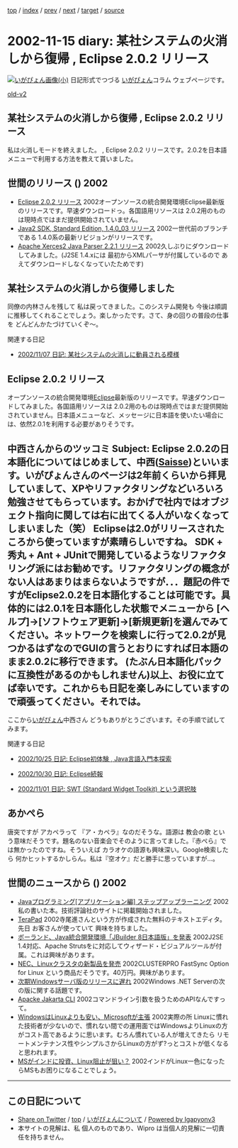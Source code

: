 [top](../index.html) 
 / [index](index.html) 
 / [prev](ig021113.html) 
 / [next](ig021118.html) 
 / [target](http://www.igapyon.jp/igapyon/diary/2002/ig021115.html) 
 / [source](https://github.com/igapyon/diary/blob/master/2002/ig021115.src.md) 

2002-11-15 diary: 某社システムの火消しから復帰 , Eclipse 2.0.2 リリース
=====================================================================================================
[![いがぴょん画像(小)](http://www.igapyon.jp/igapyon/diary/images/iga200306s.jpg "いがぴょん")](http://www.igapyon.jp/igapyon/diary/memo/memoigapyon.html) 日記形式でつづる [いがぴょん](http://www.igapyon.jp/igapyon/diary/memo/memoigapyon.html)コラム ウェブページです。

[old-v2](ig021115-orig.html)

## 某社システムの火消しから復帰 , Eclipse 2.0.2 リリース

私は火消しモードを終えました。 , Eclipse 2.0.2 リリースです。2.0.2を日本語メニューで利用する方法を教えて貰いました。




 
## 世間のリリース () 2002

* [Eclipse 2.0.2 リリース](http://www.eclipse.org/)  2002オープンソースの統合開発環境Eclipse最新版のリリースです。早速ダウンロードっ。各国語用リソースは 2.0.2用のものは現時点ではまだ提供開始されていません。
* [Java2 SDK, Standard Edition, 1.4.0_03 リリース](http://java.sun.com/j2se/1.4/)  2002一世代前のブランチである 1.4.0系の最新リビジョンがリリースです。
* [Apache Xerces2 Java Parser 2.2.1 リリース](http://xml.apache.org/xerces2-j/index.html)  2002久しぶりにダウンロードしてみました。(J2SE 1.4.xには 最初からXMLパーサが付属しているので あえてダウンロードしなくなっていたためです)

## 某社システムの火消しから復帰しました

同僚の内林さんを残して 私は戻ってきました。このシステム開発も 今後は順調に推移してくれることでしょう。楽しかったです。さて、身の回りの普段の仕事を どんどんかたづけていくぞ～。

関連する日記

* [2002/11/07 日記: 某社システムの火消しに動員される模様](ig021107.html)

## Eclipse 2.0.2 リリース

オープンソースの統合開発環境[Eclipse](http://www.igapyon.jp/igapyon/diary/keyword/eclipse.html)最新版のリリースです。早速ダウンロードしてみました。各国語用リソースは
2.0.2用のものは現時点ではまだ提供開始されていません。日本語メニューなど、メッセージに日本語を使いたい場合には、依然2.0.1を利用する必要がありそうです。

中西さんからのツッコミ
Subject: Eclipse 2.0.2の日本語化についてはじめまして、中西([Saisse](http://www.saisse.jp/pukiwiki/pukiwiki.php?Saisse))といいます。いがぴょんさんのページは2年前くらいから拝見していまして、XPやリファクタリングなどいろいろ勉強させてもらっています。おかげで社内ではオブジェクト指向に関しては右に出てくる人がいなくなってしまいました（笑）
Eclipseは2.0がリリースされたころから使っていますが素晴らしいですね。
SDK + 秀丸 + Ant + JUnitで開発しているようなリファクタリング派にはお勧めです。リファクタリングの概念がない人はあまりはまらないようですが．．．題記の件ですがEclipse2.0.2を日本語化することは可能です。具体的には2.0.1を日本語化した状態でメニューから [ヘルプ]->[ソフトウェア更新]->[新規更新]を選んでみてください。ネットワークを検索しに行って2.0.2が見つかるはずなのでGUIの言うとおりにすれば日本語のまま2.0.2に移行できます。
(たぶん日本語化パックに互換性があるのかもしれません)以上、お役に立てば幸いです。これからも日記を楽しみにしていますので頑張ってください。それでは。
--

ここから[いがぴょん](http://www.igapyon.jp/igapyon/diary/memo/memoigapyon.html)中西さん どうもありがとうございます。その手順で試してみます。

関連する日記

* [2002/10/25 日記: Eclipse初体験 , Java言語入門本探索](ig021025.html)
  
* [2002/10/30 日記: Eclipse続報](ig021030.html)
  
* [2002/11/01 日記: SWT (Standard Widget Toolkit) という選択肢](ig021101.html)

## あかぺら

唐突ですが アカペラって 『ア・カペラ』なのだそうな。語源は 教会の歌 という意味だそうです。題名のない音楽会でそのように言ってました。『赤ぺら』では無かったのですね。そういえば カラオケの語源も興味深い。Google検索したら 何かヒットするかしらん。私は『空オケ』だと勝手に思っていますが…。

## 世間のニュースから () 2002

* [Javaプログラミング[アプリケーション編] ステップアップラーニング](http://www.gihyo.co.jp/books/syoseki-contents.php/4-7741-1612-2)  2002私の書いた本。技術評論社のサイトに掲載開始されました。
* [TeraPad](http://www2s.biglobe.ne.jp/~t-susumu/toclip/library/tpad.html)  2002寺尾進さんという方が作成された無料のテキストエディタ。先日 お客さんが使っていて 興味を持ちました。
* [ボーランド、Java統合開発環境「JBuilder 8日本語版」を発表](http://www.zdnet.co.jp/news/0211/14/njbt_14.html)  2002J2SE 1.4対応、Apache Strutsをに対応してウィザード・ビジュアルツールが付属。これは興味があります。
* [NEC、Linuxクラスタの新製品を発売](http://biztech.nikkeibp.co.jp/wcs/leaf/CID/onair/biztech/comp/216236)  2002CLUSTERPRO FastSync Option for Linux という商品だそうです。40万円。興味があります。
* [次期Windowsサーバ版のリリースに遅れ](http://www.zdnet.co.jp/news/0211/14/nebt_08.html)  2002Windows .NET Serverの次の版に関する話題です。
* [Apacke Jakarta CLI](http://jakarta.apache.org/commons/cli/)  2002コマンドライン引数を扱うためのAPIなんですって。
* [WindowsはLinuxよりも安い、Microsoftが主張](http://biztech.nikkeibp.co.jp/wcs/leaf/CID/onair/biztech/comp/216287)  2002実際の所 Linuxに慣れた技術者が少ないので、慣れない間での運用面ではWindowsよりLinuxの方がコスト高であるように思います。むろん慣れている人が増えてきたら リモートメンテナンス性やシンプルさからLinuxの方がず?っとコストが低くなると思われます。
* [MSがインドに投資、Linux阻止が狙い？](http://www.zdnet.co.jp/news/0211/13/nebt_06.html)  2002インドがLinux一色になったらMSもお困りになることでしょう。


----------------------------------------------------------------------------------------------------

## この日記について

* [Share on Twitter](https://twitter.com/intent/tweet?hashtags=igapyon%2Cdiary%2C%E3%81%84%E3%81%8C%E3%81%B4%E3%82%87%E3%82%93&text=%E6%9F%90%E7%A4%BE%E3%82%B7%E3%82%B9%E3%83%86%E3%83%A0%E3%81%AE%E7%81%AB%E6%B6%88%E3%81%97%E3%81%8B%E3%82%89%E5%BE%A9%E5%B8%B0+%2C+Eclipse+2.0.2+%E3%83%AA%E3%83%AA%E3%83%BC%E3%82%B9&url=http%3A%2F%2Fwww.igapyon.jp%2Figapyon%2Fdiary%2F2002%2Fig021115.html) / [top](../index.html) / [いがぴょんについて](http://www.igapyon.jp/igapyon/diary/memo/memoigapyon.html) / [Powered by Igapyonv3](https://github.com/igapyon/igapyonv3)
* 本サイトの見解は、私 個人のものであり、Wipro は当個人的見解に一切責任を持ちません。 

